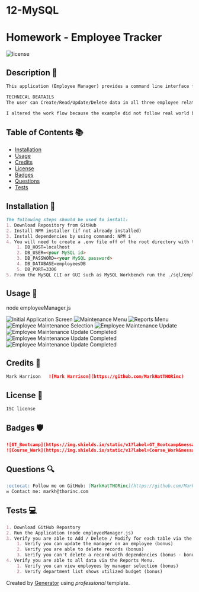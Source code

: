 # 12-MySQL
# Homework - Employee Tracker

![license](https://img.shields.io/badge/license-ISC-blue)

## Description 📰
```md
This application (Employee Manager) provides a command line interface for a user to maintain employee related data.  The user can make selections from two menus: Maintenance Menu and Reports Menu. The Maintenance Menu provides options that allow the user to maintain employee related data. The Reports menu provides options that allow the user to list employee relateed data in tabular format.

TECHNICAL DEATAILS
The user can Create/Read/Update/Delete data in all three employee related tables (Department, Employee, Role). All fields (columns) with the exception of the record id (column: id) can be modified in each table.  Data integrity is enforced, so a user cannot delete a department record if it is used on a role record.  A role record cannot be deleted if it is used on an employee record.

I altered the work flow because the example did not follow real world best practices and had an amateur appearance.
```

## Table of Contents 📚
- [Installation](#installation)
- [Usage](#usage)
- [Credits](#credits)
- [License](#license)
- [Badges](#badges)
- [Questions](#questions)
- [Tests](#tests)

## Installation 🚧
```md
The following steps should be used to install:
1. Download Repository from GitHub
2. Install NPM installer (if not already installed)
3. Install dependencies by using command: NPM i
4. You will need to create a .env file off of the root directory with the following:
    1. DB_HOST=localhost
    2. DB_USER=<your MySQL id>
    3. DB_PASSWORD=<your MySQL password>
    4. DB_DATABASE=employeesDB
    5. DB_PORT=3306
5. From the MySQL CLI or GUI such as MySQL Workbench run the ./sql/employeesSchema.sql and the ./sql/employeesSeeds.sql scripts
```

## Usage 🧮
node employeeManager.js

![Initial Application Screen](./Assets/images/WelcomePage.png)
![Maintenance Menu](./Assets/images/MaintenanceMenu.png)
![Reports Menu](./Assets/images/ReportsMenu.png)
![Employee Maintenance Selection](./Assets/images/EmployeeMaintenanceSelection.png)
![Employee Maintenance Update](./Assets/images/EmployeeMaintenanceUpdate.png)
![Employee Maintenance Update Completed](./Assets/images/EmployeeMaintenanceUpdateCompleted.png)
![Employee Maintenance Update Completed](./Assets/images/EmployeeListManagerSelection.png)
![Employee Maintenance Update Completed](./Assets/images/EmployeeListAllManagers.png)


## Credits 👷
```md
Mark Harrison   ![Mark Harrison](https://github.com/MarkHatTHORinc)
```

## License 📜
```md
ISC license
```

## Badges 🛡️
```md
![GT_Bootcamp](https://img.shields.io/static/v1?label=GT_Bootcamp&message=12-MySQL&color=blue)
![Course_Work](https://img.shields.io/static/v1?label=Course_Work&message=12-Homework&color=blue)
```

## Questions 🔍
```md
:octocat: Follow me on GitHub: [MarkHatTHORinc](https://github.com/MarkHatTHORinc)
✉️ Contact me: markh@thorinc.com
```

## Tests  💻
```md
1. Download GitHub Repostory
2. Run the Application (node employeeManager.js)
3. Verify you are able to Add / Delete / Modify for each table via the Maintenance Menu.
    1. Verify you can update the manager on an employee (bonus)
    2. Verify you are able to delete records (bonus)
    3. Verify you can't delete a record with dependencies (bonus - bonus)
4. Verify you are able to all data via the Reports Menu.
    1. Verify you can view employees by manager selection (bonus)
    2. Verify department list shows utilized budget (bonus)
```

Created by [Generator](_https://github.com/MarkHatTHORinc/09-NodeJS_) using _professional_ template. 